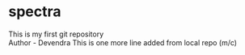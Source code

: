 # spectra
This is my first git repository
<br>
Author - Devendra
This is one more line added from local repo (m/c)
